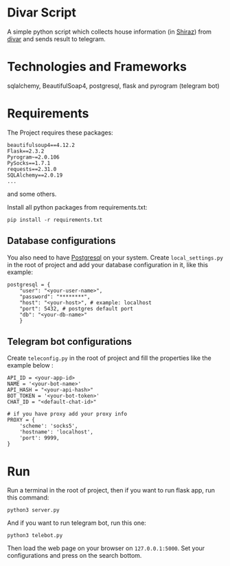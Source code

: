 # Divar Script
A simple python script which collects house information (in [Shiraz](https://en.wikipedia.org/wiki/Shiraz)) from [divar](divar.ir) and sends result to telegram.

# Technologies and Frameworks
sqlalchemy, BeautifulSoap4, postgresql, flask and pyrogram (telegram bot)

# Requirements
The Project requires these packages:
```
beautifulsoup4==4.12.2
Flask==2.3.2
Pyrogram~=2.0.106
PySocks==1.7.1
requests==2.31.0
SQLAlchemy==2.0.19
...
```
and some others.

Install all python packages from requirements.txt:
```
pip install -r requirements.txt
```
## Database configurations
You also need to have [Postgresql](https://www.postgresql.org/) on your system. Create `local_settings.py` in the root of project and add your database configuration in it, like this example:
```
postgresql = {
    "user": "<your-user-name>",
    "password": "********",
    "host": "<your-host>", # example: localhost
    "port": 5432, # postgres default port
    "db": "<your-db-name>"
    }
```

## Telegram bot configurations
Create `teleconfig.py` in the root of project and fill the properties like the example below :
```
API_ID = <your-app-id>
NAME = '<your-bot-name>'
API_HASH = "<your-api-hash>"
BOT_TOKEN = '<your-bot-token>'
CHAT_ID = "<default-chat-id>"

# if you have proxy add your proxy info
PROXY = {
    'scheme': 'socks5',
    'hostname': 'localhost',
    'port': 9999,
}

```

# Run

Run a terminal in the root of project, then if you want to run flask app, run this command:
```
python3 server.py 
```
And if you want to run telegram bot, run this one:
```
python3 telebot.py
```

Then load the web page on your browser on `127.0.0.1:5000`. Set your configurations and press on the search bottom.

